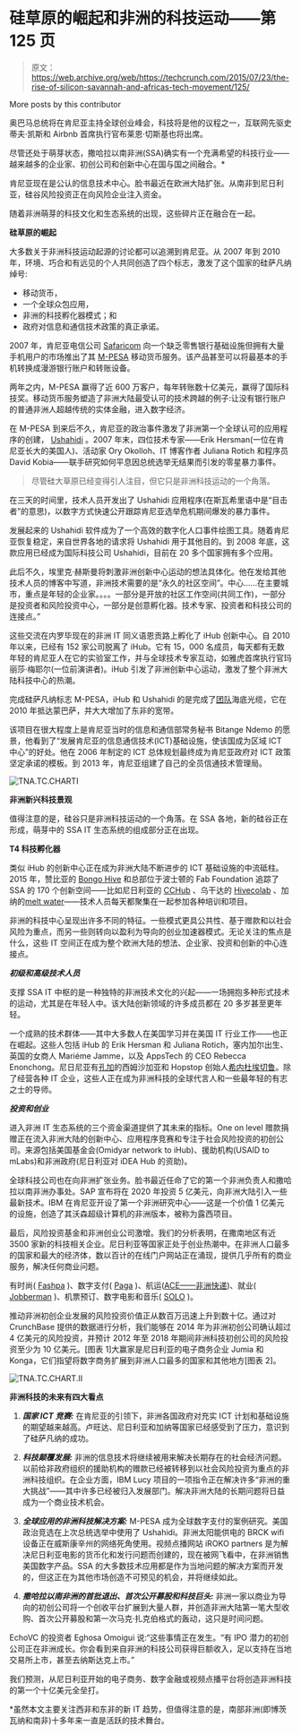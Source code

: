 # 硅草原的崛起和非洲的科技运动——第 125 页

> 原文：<https://web.archive.org/web/https://techcrunch.com/2015/07/23/the-rise-of-silicon-savannah-and-africas-tech-movement/125/>

More posts by this contributor

奥巴马总统将在肯尼亚主持全球创业峰会，科技将是他的议程之一，互联网先驱史蒂夫·凯斯和 Airbnb 首席执行官布莱恩·切斯基也将出席。

尽管还处于萌芽状态，撒哈拉以南非洲(SSA)确实有一个充满希望的科技行业——越来越多的企业家、初创公司和创新中心在国与国之间融合。*

肯尼亚现在是公认的信息技术中心。脸书最近在欧洲大陆扩张。从南非到尼日利亚，硅谷风险投资正在向风险企业注入资金。

随着非洲萌芽的科技文化和生态系统的出现，这些碎片正在融合在一起。

**硅草原的崛起**

大多数关于非洲科技运动起源的讨论都可以追溯到肯尼亚。从 2007 年到 2010 年，环境、巧合和有远见的个人共同创造了四个标志，激发了这个国家的硅萨凡纳绰号:

*   移动货币，
*   一个全球众包应用，
*   非洲的科技孵化器模式；和
*   政府对信息和通信技术政策的真正承诺。

2007 年，肯尼亚电信公司 [Safaricom](https://web.archive.org/web/20191112221049/http://www.safaricom.co.ke/) 向一个缺乏零售银行基础设施但拥有大量手机用户的市场推出了其 [M-PESA](https://web.archive.org/web/20191112221049/http://www.safaricom.co.ke/personal/m-pesa) 移动货币服务。该产品甚至可以将最基本的手机转换成漫游银行账户和转账设备。

两年之内，M-PESA 赢得了近 600 万客户，每年转账数十亿美元，赢得了国际科技奖。移动货币服务塑造了非洲大陆最受认可的技术跨越的例子:让没有银行账户的普通非洲人超越传统的实体金融，进入数字经济。

在 M-PESA 到来后不久，肯尼亚的政治事件激发了非洲第一个全球认可的应用程序的创建， [Ushahidi](https://web.archive.org/web/20191112221049/http://www.ushahidi.com/) 。2007 年末，四位技术专家——Erik Hersman(一位在肯尼亚长大的美国人)、活动家 Ory Okolloh、IT 博客作者 Juliana Rotich 和程序员 David Kobia——联手研究如何平息因总统选举无结果而引发的零星暴力事件。

> 尽管硅大草原已经变得引人注目，但它只是非洲科技运动的一个角落。

在三天的时间里，技术人员开发出了 Ushahidi 应用程序(在斯瓦希里语中是“目击者”的意思)，以数字方式快速公开跟踪肯尼亚选举危机期间爆发的暴力事件。

发展起来的 Ushahidi 软件成为了一个高效的数字化人口事件绘图工具。随着肯尼亚恢复稳定，来自世界各地的请求将 Ushahidi 用于其他目的。到 2008 年底，这款应用已经成为国际科技公司 Ushahidi，目前在 20 多个国家拥有多个应用。

此后不久，埃里克·赫斯曼将刺激非洲创新中心运动的想法具体化。他在发给其他技术人员的博客中写道，非洲技术需要的是“永久的社区空间”。中心……在主要城市，重点是年轻的企业家。。。。一部分是开放的社区工作空间(共同工作)，一部分是投资者和风险投资中心，一部分是创意孵化器。技术专家、投资者和科技公司的连接点。”

这些交流在内罗毕现在的非洲 IT 同义语恩贡路上孵化了 iHub 创新中心。自 2010 年以来，已经有 152 家公司脱离了 iHub。它有 15，000 名成员，每天都有无数年轻的肯尼亚人在它的实验室工作，并与全球技术专家互动，如雅虎首席执行官玛丽莎·梅耶尔(一位前演讲者)。iHub 引发了非洲创新中心运动，激发了整个非洲大陆科技中心的热潮。

完成硅萨凡纳标志 M-PESA，iHub 和 Ushahidi 的是完成了[团队](https://web.archive.org/web/20191112221049/http://www.teams.co.ke/)海底光缆，它在 2010 年抵达蒙巴萨，并大大增加了东非的宽带。

该项目在很大程度上是肯尼亚当时的信息和通信部常务秘书 Bitange Ndemo 的愿景，他看到了“发展肯尼亚的信息通信技术(ICT)基础设施，使该国成为区域 ICT 中心”的好处。他在 2006 年制定的 ICT 总体规划最终成为肯尼亚政府对 ICT 政策坚定承诺的模板。到 2013 年，肯尼亚组建了自己的全员信通技术管理局。

![TNA.TC.CHARTI](img/b62853f0cf25032bdc27e4e4994bf888.png)

**非洲新兴科技景观**

值得注意的是，硅谷只是非洲科技运动的一个角落。在 SSA 各地，新的硅谷正在形成，萌芽中的 SSA IT 生态系统的组成部分正在出现。

**T4 科技孵化器**

类似 iHub 的创新中心正在成为非洲大陆不断进步的 ICT 基础设施的中流砥柱。2015 年，赞比亚的 [Bongo Hive](https://web.archive.org/web/20191112221049/http://bongohive.co.zm/) 和总部位于波士顿的 Fab Foundation 追踪了 SSA 的 170 个创新空间——比如尼日利亚的 [CCHub](https://web.archive.org/web/20191112221049/http://cchubnigeria.com/) 、乌干达的 [Hivecolab](https://web.archive.org/web/20191112221049/http://hivecolab.org/) 、加纳的[melt water](https://web.archive.org/web/20191112221049/http://meltwater.org/)——技术人员每天都聚集在一起参加各种培训和项目。

非洲的科技中心呈现出许多不同的特征。一些模式更具公共性、基于赠款和以社会风险为重点，而另一些则转向以盈利为导向的创业加速器模式。无论关注的焦点是什么，这些 IT 空间正在成为整个欧洲大陆的想法、企业家、投资和创新的中心连接点。

***初级和高级技术人员***

支撑 SSA IT 中枢的是一种独特的非洲技术文化的兴起——一场拥抱多种形式技术的运动，尤其是在年轻人中。该大陆创新领域的许多成员都在 20 多岁甚至更年轻。

一个成熟的技术群体——其中大多数人在美国学习并在美国 IT 行业工作——也正在崛起。这些人包括 iHub 的 Erik Hersman 和 Juliana Rotich，塞内加尔出生、英国的女商人 Mariéme Jamme，以及 AppsTech 的 CEO Rebecca Enonchong。尼日尼亚有[孔加](https://web.archive.org/web/20191112221049/http://www.konga.com/)的西姆沙加亚和 Hopstop 创始人[希内杜埃切鲁](https://web.archive.org/web/20191112221049/https://www.linkedin.com/in/chineduecheruo)。除了经营各种 IT 企业，这些人正在成为非洲科技的全球代言人和一些最年轻的有志之士的导师。

***投资和创业***

进入非洲 IT 生态系统的三个资金渠道提供了其未来的指标。One on level 赠款捐赠正在流入非洲大陆的创新中心、应用程序竞赛和专注于社会风险投资的初创公司。来源包括美国基金会(Omidyar network to iHub)、援助机构(USAID to mLabs)和非洲政府(尼日利亚对 iDEA Hub 的资助)。

全球科技公司也在向非洲扩张业务。脸书最近任命了它的第一个非洲负责人和撒哈拉以南非洲办事处。SAP 宣布将在 2020 年投资 5 亿美元，向非洲大陆引入一些最新技术。IBM 在肯尼亚开设了第一个非洲研究中心——这是一个价值 1 亿美元的设施，创造了其沃森超级计算机的非洲版本，被称为露西项目。

最后，风险投资基金和非洲创业公司激增。我们的分析表明，在撒南地区有近 3500 家新的科技相关企业。尼日利亚等国家正处于创业热潮中。在非洲人口最多的国家和最大的经济体，数以百计的在线门户网站正在涌现，提供几乎所有的商业服务，解决任何商业问题。

有时尚( [Fashpa](https://web.archive.org/web/20191112221049/http://www.fashpa.com/) )、数字支付( [Paga](https://web.archive.org/web/20191112221049/https://www.mypaga.com/) )、航运([ACE——非洲快递](https://web.archive.org/web/20191112221049/http://www.ace.ng/))、就业( [Jobberman](https://web.archive.org/web/20191112221049/http://www.jobberman.com/) )、机票预订、数字电影和音乐( [SOLO](https://web.archive.org/web/20191112221049/http://www.gosolo.ng/) )。

推动非洲初创企业发展的风险投资价值正从数百万迅速上升到数十亿。通过对 CrunchBase 提供的数据进行分析，我们能够在 2014 年为非洲初创公司确认超过 4 亿美元的风险投资，并预计 2012 年至 2018 年期间非洲科技初创公司的风险投资至少为 10 亿美元。[图表 1]大赢家是尼日利亚的电子商务企业 Jumia 和 Konga，它们指望将数字商务扩展到非洲人口最多的国家和其他地方[图表 2]。

![TNA.TC.CHART.II](img/1c34b7595bf29f1485d87ee61dd8293d.png)

**非洲科技的未来有四大看点**

1.  ***国家 ICT 竞赛:*** 在肯尼亚的引领下，非洲各国政府对充实 ICT 计划和基础设施的期望越来越高。卢旺达、尼日利亚和加纳等国家已经感受到了压力，意识到了硅萨凡纳的成功。

2.  ***科技颠覆发展:*** 非洲的信息技术将继续被用来解决长期存在的社会经济问题。以前给非政府组织的援助机构的赠款已经被转移到以社会风险投资为重点的非洲科技组织。在企业方面，IBM Lucy 项目的一项指令正在解决许多“非洲的重大挑战”——其中许多已经被归入发展部门。解决非洲大陆的长期问题将日益成为一个商业技术机会。

3.  ***全球应用的非洲科技解决方案:*** M-PESA 成为全球数字支付的案例研究。美国政治竞选在上次总统选举中使用了 Ushahidi。非洲太阳能供电的 BRCK wifi 设备正在威斯康辛州的网络死角使用。视频点播网站 iROKO partners 是为解决尼日利亚电影的货币化和发行问题而创建的，现在被网飞看中，在非洲销售美国数字产品。SSA 的大多数技术应用都是作为当地问题的解决方案而开发的，但这正在为其他市场创造不可预见的机会，并将继续如此。

4.  ***撒哈拉以南非洲的首批退出、首次公开募股和科技巨头:*** 非洲一家以商业为导向的初创公司将一个创收平台扩展到大量人群，并创造非洲大陆第一笔大型收购、首次公开募股和第一次马克·扎克伯格式的轰动，这只是时间问题。

EchoVC 的投资者 Eghosa Omoigui 说:“这些事情正在发生。“有 IPO 潜力的初创公司正在非洲成长。你会看到来自非洲的科技公司获得巨额收入，足以支持在当地交易所上市，甚至去纳斯达克上市。”

我们预测，从尼日利亚开始的电子商务、数字金融或视频点播平台将创造非洲科技的第一个十亿美元全垒打。

*虽然本文主要关注西非和东非的新 IT 趋势，但值得注意的是，南部非洲(即博茨瓦纳和南非)十多年来一直是活跃的技术舞台。